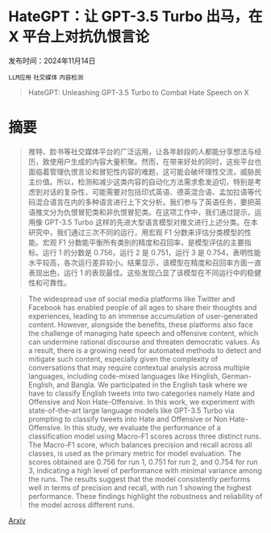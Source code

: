 # HateGPT：让 GPT-3.5 Turbo 出马，在 X 平台上对抗仇恨言论

发布时间：2024年11月14日

`LLM应用` `社交媒体` `内容检测`

> HateGPT: Unleashing GPT-3.5 Turbo to Combat Hate Speech on X

# 摘要

> 推特、脸书等社交媒体平台的广泛运用，让各年龄段的人都能分享想法与经历，致使用户生成的内容大量积聚。然而，在带来好处的同时，这些平台也面临着管理仇恨言论和冒犯性内容的难题，这可能会破坏理性交流，威胁民主价值。所以，检测和减少这类内容的自动化方法需求愈发迫切，特别是考虑到对话的复杂性，可能需要对包括印式英语、德英混合语、孟加拉语等代码混合语言在内的多种语言进行上下文分析。我们参与了英语任务，要把英语推文分为仇恨冒犯类和非仇恨冒犯类。在这项工作中，我们通过提示，运用像 GPT-3.5 Turbo 这样的先进大型语言模型对推文进行上述分类。在本研究中，我们通过三次不同的运行，用宏观 F1 分数来评估分类模型的性能。宏观 F1 分数能平衡所有类别的精度和召回率，是模型评估的主要指标。运行 1 的分数是 0.756，运行 2 是 0.751，运行 3 是 0.754，表明性能水平较高，各次运行差异较小。结果显示，该模型在精度和召回率方面一直表现出色，运行 1 的表现最佳。这些发现凸显了该模型在不同运行中的稳健性和可靠性。

> The widespread use of social media platforms like Twitter and Facebook has enabled people of all ages to share their thoughts and experiences, leading to an immense accumulation of user-generated content. However, alongside the benefits, these platforms also face the challenge of managing hate speech and offensive content, which can undermine rational discourse and threaten democratic values. As a result, there is a growing need for automated methods to detect and mitigate such content, especially given the complexity of conversations that may require contextual analysis across multiple languages, including code-mixed languages like Hinglish, German-English, and Bangla. We participated in the English task where we have to classify English tweets into two categories namely Hate and Offensive and Non Hate-Offensive. In this work, we experiment with state-of-the-art large language models like GPT-3.5 Turbo via prompting to classify tweets into Hate and Offensive or Non Hate-Offensive. In this study, we evaluate the performance of a classification model using Macro-F1 scores across three distinct runs. The Macro-F1 score, which balances precision and recall across all classes, is used as the primary metric for model evaluation. The scores obtained are 0.756 for run 1, 0.751 for run 2, and 0.754 for run 3, indicating a high level of performance with minimal variance among the runs. The results suggest that the model consistently performs well in terms of precision and recall, with run 1 showing the highest performance. These findings highlight the robustness and reliability of the model across different runs.

[Arxiv](https://arxiv.org/abs/2411.09214)